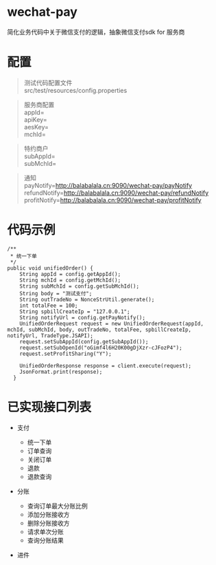 # wechat-pay

简化业务代码中关于微信支付的逻辑，抽象微信支付sdk for 服务商

# 配置

> 测试代码配置文件  
src/test/resources/config.properties

> 服务商配置  
appId=  
apiKey=  
aesKey=  
mchId=

> 特约商户  
subAppId=  
subMchId=

> 通知  
payNotify=http://balabalala.cn:9090/wechat-pay/payNotify  
refundNotify=http://balabalala.cn:9090/wechat-pay/refundNotify  
profitNotify=http://balabalala.cn:9090/wechat-pay/profitNotify

# 代码示例

```
/**
 * 统一下单
 */
public void unifiedOrder() {
    String appId = config.getAppId();
    String mchId = config.getMchId();
    String subMchId = config.getSubMchId();
    String body = "测试支付";
    String outTradeNo = NonceStrUtil.generate();
    int totalFee = 100;
    String spbillCreateIp = "127.0.0.1";
    String notifyUrl = config.getPayNotify();
    UnifiedOrderRequest request = new UnifiedOrderRequest(appId, mchId, subMchId, body, outTradeNo, totalFee, spbillCreateIp, notifyUrl, TradeType.JSAPI);
    request.setSubAppId(config.getSubAppId());
    request.setSubOpenId("oGimf4l6H20K00gDjXzr-cJFozP4");
    request.setProfitSharing("Y");

    UnifiedOrderResponse response = client.execute(request);
    JsonFormat.print(response);
  }
```

# 已实现接口列表

* 支付
    * 统一下单
    * 订单查询
    * 关闭订单
    * 退款
    * 退款查询

* 分账
    * 查询订单最大分账比例
    * 添加分账接收方
    * 删除分账接收方
    * 请求单次分账
    * 查询分账结果

* 进件  

